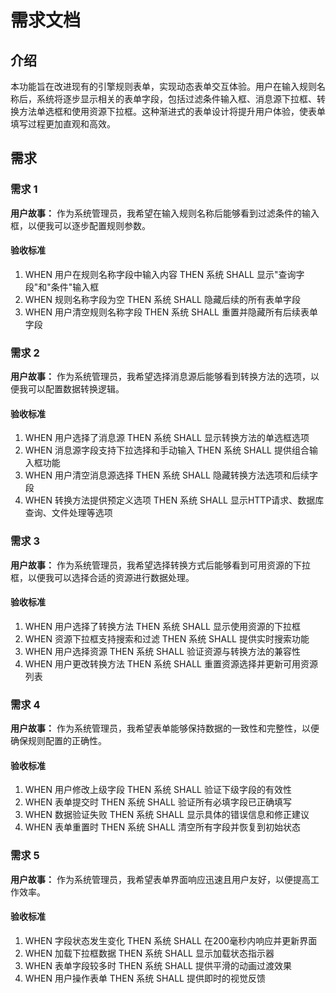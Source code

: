 # 需求文档

## 介绍

本功能旨在改进现有的引擎规则表单，实现动态表单交互体验。用户在输入规则名称后，系统将逐步显示相关的表单字段，包括过滤条件输入框、消息源下拉框、转换方法单选框和使用资源下拉框。这种渐进式的表单设计将提升用户体验，使表单填写过程更加直观和高效。

## 需求

### 需求 1

**用户故事：** 作为系统管理员，我希望在输入规则名称后能够看到过滤条件的输入框，以便我可以逐步配置规则参数。

#### 验收标准

1. WHEN 用户在规则名称字段中输入内容 THEN 系统 SHALL 显示"查询字段"和"条件"输入框
2. WHEN 规则名称字段为空 THEN 系统 SHALL 隐藏后续的所有表单字段
3. WHEN 用户清空规则名称字段 THEN 系统 SHALL 重置并隐藏所有后续表单字段

### 需求 2

**用户故事：** 作为系统管理员，我希望选择消息源后能够看到转换方法的选项，以便我可以配置数据转换逻辑。

#### 验收标准

1. WHEN 用户选择了消息源 THEN 系统 SHALL 显示转换方法的单选框选项
2. WHEN 消息源字段支持下拉选择和手动输入 THEN 系统 SHALL 提供组合输入框功能
3. WHEN 用户清空消息源选择 THEN 系统 SHALL 隐藏转换方法选项和后续字段
4. WHEN 转换方法提供预定义选项 THEN 系统 SHALL 显示HTTP请求、数据库查询、文件处理等选项

### 需求 3

**用户故事：** 作为系统管理员，我希望选择转换方式后能够看到可用资源的下拉框，以便我可以选择合适的资源进行数据处理。

#### 验收标准

1. WHEN 用户选择了转换方法 THEN 系统 SHALL 显示使用资源的下拉框
2. WHEN 资源下拉框支持搜索和过滤 THEN 系统 SHALL 提供实时搜索功能
3. WHEN 用户选择资源 THEN 系统 SHALL 验证资源与转换方法的兼容性
4. WHEN 用户更改转换方法 THEN 系统 SHALL 重置资源选择并更新可用资源列表

### 需求 4

**用户故事：** 作为系统管理员，我希望表单能够保持数据的一致性和完整性，以便确保规则配置的正确性。

#### 验收标准

1. WHEN 用户修改上级字段 THEN 系统 SHALL 验证下级字段的有效性
2. WHEN 表单提交时 THEN 系统 SHALL 验证所有必填字段已正确填写
3. WHEN 数据验证失败 THEN 系统 SHALL 显示具体的错误信息和修正建议
4. WHEN 表单重置时 THEN 系统 SHALL 清空所有字段并恢复到初始状态

### 需求 5

**用户故事：** 作为系统管理员，我希望表单界面响应迅速且用户友好，以便提高工作效率。

#### 验收标准

1. WHEN 字段状态发生变化 THEN 系统 SHALL 在200毫秒内响应并更新界面
2. WHEN 加载下拉框数据 THEN 系统 SHALL 显示加载状态指示器
3. WHEN 表单字段较多时 THEN 系统 SHALL 提供平滑的动画过渡效果
4. WHEN 用户操作表单 THEN 系统 SHALL 提供即时的视觉反馈
